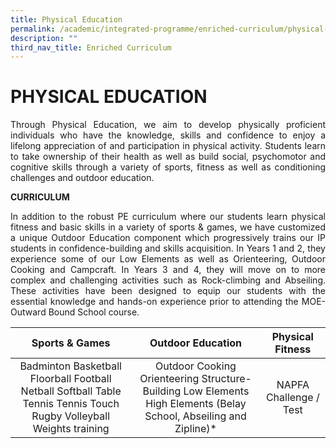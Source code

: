 ```yaml
---
title: Physical Education
permalink: /academic/integrated-programme/enriched-curriculum/physical-education/
description: ""
third_nav_title: Enriched Curriculum
---
```

# PHYSICAL EDUCATION

<p style="text-align: justify;">Through Physical Education, we aim to develop physically proficient individuals who have the knowledge, skills and confidence to enjoy a lifelong appreciation of and participation in physical activity. Students learn to take ownership of their health as well as build social, psychomotor and cognitive skills through a variety of sports, fitness as well as conditioning challenges and outdoor education.</p>

**CURRICULUM**

<p style="text-align: justify;">In addition to the robust PE curriculum where our students learn physical fitness and basic skills in a variety of sports & games, we have customized a unique Outdoor Education component which progressively trains our IP students in confidence-building and skills acquisition. In Years 1 and 2, they experience some of our Low Elements as well as Orienteering, Outdoor Cooking and Campcraft. In Years 3 and 4, they will move on to more complex and challenging activities such as Rock-climbing and Abseiling. These activities have been designed to equip our students with the essential knowledge and hands-on experience prior to attending the MOE-Outward Bound School course.</p>

|  Sports & Games    |   Outdoor Education     |    Physical Fitness    |
|:-------------:|:--------------:|:-----------------:|
| Badminton Basketball Floorball Football Netball Softball Table Tennis Tennis Touch Rugby Volleyball Weights training | Outdoor Cooking Orienteering Structure-Building Low Elements High Elements (Belay School, Abseiling and Zipline)*  | NAPFA Challenge / Test |